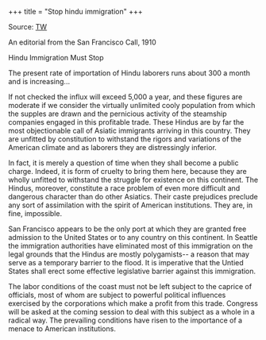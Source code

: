 +++
title = "Stop hindu immigration"
+++

Source: [TW](https://threadreaderapp.com/thread/1533896927900667904.html)


An editorial from the San Francisco Call, 1910

Hindu Immigration Must Stop

The present rate of importation of Hindu laborers runs about 300 a month and is increasing...

If not checked the influx will exceed 5,000 a year, and these figures are moderate if we consider the virtually unlimited cooly population from which the supples are drawn and the pernicious activity of the steamship companies engaged in this profitable trade. These Hindus are by far the most objectionable call of Asiatic immigrants arriving in this country. They are unfitted by constitution to withstand the rigors and variations of the American climate and as laborers they are distressingly inferior.

In fact, it is merely a question of time when they shall become a public charge. Indeed, it is form of cruelty to bring them here, because they are wholly unfitted to withstand the struggle for existence on this continent. The Hindus, moreover, constitute a race problem of even more difficult and dangerous character than do other Asiatics. Their caste prejudices preclude any sort of assimilation with the spirit of American institutions. They are, in fine, impossible.

San Francisco appears to be the only port at which they are granted free admission to the United States or to any country on this continent. In Seattle the immigration authorities have eliminated most of this immigration on the legal grounds that the Hindus are mostly polygamists-- a reason that may serve as a temporary barrier to the flood. It is imperative that the Untied States shall erect some effective legislative barrier against this immigration.

The labor conditions of the coast must not be left subject to the caprice of officials, most of whom are subject to powerful political influences exercised by the corporations which make a profit from this trade. Congress will be asked at the coming session to deal with this subject as a whole in a radical way. The prevailing conditions have risen to the importance of a menace to American institutions.
